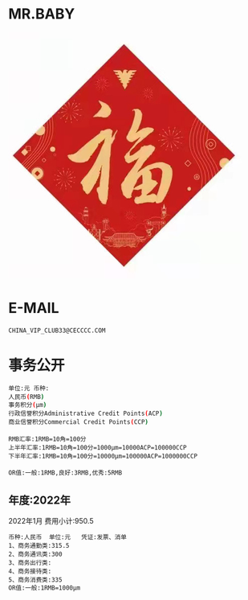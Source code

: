 MR.BABY
======

![image](docs/image/loveF.jpg)

E-MAIL
======

```bash
CHINA_VIP_CLUB33@CECCCC.COM
```

事务公开
======

```bash
单位:元 币种:
人民币(RMB)
事务积分(μm)
行政信誉积分Administrative Credit Points(ACP)
商业信誉积分Commercial Credit Points(CCP)

RMB汇率:1RMB=10角=100分
上半年汇率:1RMB=10角=100分=1000μm=10000ACP=100000CCP
下半年汇率:1RMB=10角=100分=10000μm=100000ACP=1000000CCP

OR值:一般:1RMB,良好:3RMB,优秀:5RMB
```

年度:2022年
---

2022年1月 费用小计:950.5
```bash
币种:人民币  单位:元   凭证:发票、消单
1、商务通勤类:315.5
2、商务通讯类:300
3、商务出行类:
4、商务接待类:
5、商务消费类:335
OR值:一般:1RMB=1000μm
```